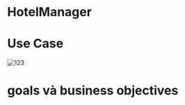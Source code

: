 # HotelManager
# Use Case
![123](https://user-images.githubusercontent.com/29602942/32471992-caafd32c-c392-11e7-87c2-5d53533be333.jpg)
# goals và business objectives


